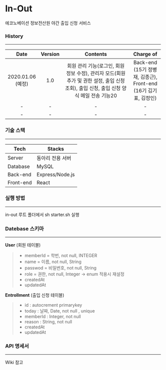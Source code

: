 # In-Out

에코노베이션 정보전산원 야간 출입 신청 서비스



### History

------

|          Date          | Version |                           Contents                           |                          Charge of                           |
| :--------------------: | :-----: | :----------------------------------------------------------: | :----------------------------------------------------------: |
| 2020.01.06<br />(예정) |   1.0   | 회원 관리 기능(로그인, 회원 정보 수정), 관리자 모드(회원 추가 및 권한 설정, 출입 신청 조회), 출입 신청, 출입 신청 양식 메일 전송 기능20 | Back-end (15기 정병재, 김종근), <br /> Front-end (16기 김기표, 김정인) |
|           -            |    -    |                              -                               |                              -                               |
|           -            |    -    |                              -                               |                              -                               |



### 기술 스택

------

| Tech      | Stacks           |
| --------- | ---------------- |
| Server    | 동아리 전용 서버 |
| Database  | MySQL            |
| Back-end  | Express/Node.js  |
| Front-end | React            |



### 실행 방법

------

in-out 루트 폴더에서 sh starter.sh 실행





### Datebase 스키마

------

**User** (회원 테이블)

> - memberId = 학번, not null, INTEGER
> - name = 이름, not null, String
> - passwod = 비밀번호, not null, String
> - role = 권한, not null, Integer -> enum 적용시 재설정
> - createdAt
> - updatedAt

**Entrollment** (출입 신청 테이블)

> - id : autocrement primarykey
> - today : 날짜, Date, not null , unique
> - memberId : Integer, not null
> - reason : String, not null
> - createdAt
> - updatedAt



### API 명세서

------

Wiki 참고